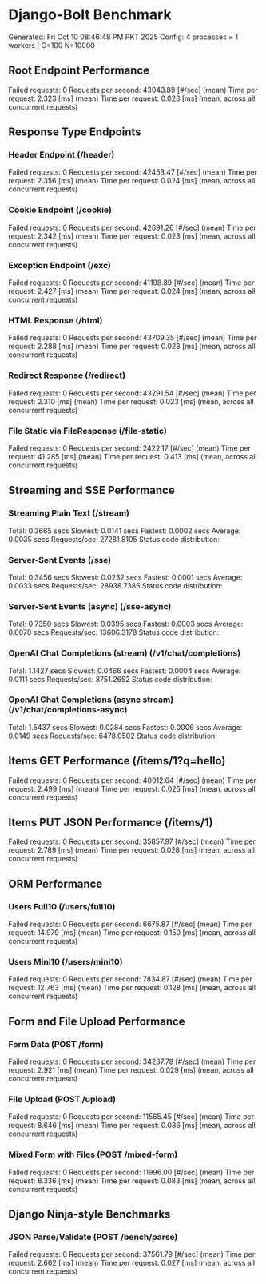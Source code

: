 # Django-Bolt Benchmark
Generated: Fri Oct 10 08:46:48 PM PKT 2025
Config: 4 processes × 1 workers | C=100 N=10000

## Root Endpoint Performance
Failed requests:        0
Requests per second:    43043.89 [#/sec] (mean)
Time per request:       2.323 [ms] (mean)
Time per request:       0.023 [ms] (mean, across all concurrent requests)

## Response Type Endpoints
### Header Endpoint (/header)
Failed requests:        0
Requests per second:    42453.47 [#/sec] (mean)
Time per request:       2.356 [ms] (mean)
Time per request:       0.024 [ms] (mean, across all concurrent requests)
### Cookie Endpoint (/cookie)
Failed requests:        0
Requests per second:    42691.26 [#/sec] (mean)
Time per request:       2.342 [ms] (mean)
Time per request:       0.023 [ms] (mean, across all concurrent requests)
### Exception Endpoint (/exc)
Failed requests:        0
Requests per second:    41198.89 [#/sec] (mean)
Time per request:       2.427 [ms] (mean)
Time per request:       0.024 [ms] (mean, across all concurrent requests)
### HTML Response (/html)
Failed requests:        0
Requests per second:    43709.35 [#/sec] (mean)
Time per request:       2.288 [ms] (mean)
Time per request:       0.023 [ms] (mean, across all concurrent requests)
### Redirect Response (/redirect)
Failed requests:        0
Requests per second:    43291.54 [#/sec] (mean)
Time per request:       2.310 [ms] (mean)
Time per request:       0.023 [ms] (mean, across all concurrent requests)
### File Static via FileResponse (/file-static)
Failed requests:        0
Requests per second:    2422.17 [#/sec] (mean)
Time per request:       41.285 [ms] (mean)
Time per request:       0.413 [ms] (mean, across all concurrent requests)

## Streaming and SSE Performance
### Streaming Plain Text (/stream)
  Total:	0.3665 secs
  Slowest:	0.0141 secs
  Fastest:	0.0002 secs
  Average:	0.0035 secs
  Requests/sec:	27281.8105
Status code distribution:
### Server-Sent Events (/sse)
  Total:	0.3456 secs
  Slowest:	0.0232 secs
  Fastest:	0.0001 secs
  Average:	0.0033 secs
  Requests/sec:	28938.7385
Status code distribution:
### Server-Sent Events (async) (/sse-async)
  Total:	0.7350 secs
  Slowest:	0.0395 secs
  Fastest:	0.0003 secs
  Average:	0.0070 secs
  Requests/sec:	13606.3178
Status code distribution:
### OpenAI Chat Completions (stream) (/v1/chat/completions)
  Total:	1.1427 secs
  Slowest:	0.0466 secs
  Fastest:	0.0004 secs
  Average:	0.0111 secs
  Requests/sec:	8751.2652
Status code distribution:
### OpenAI Chat Completions (async stream) (/v1/chat/completions-async)
  Total:	1.5437 secs
  Slowest:	0.0284 secs
  Fastest:	0.0006 secs
  Average:	0.0149 secs
  Requests/sec:	6478.0502
Status code distribution:

## Items GET Performance (/items/1?q=hello)
Failed requests:        0
Requests per second:    40012.64 [#/sec] (mean)
Time per request:       2.499 [ms] (mean)
Time per request:       0.025 [ms] (mean, across all concurrent requests)

## Items PUT JSON Performance (/items/1)
Failed requests:        0
Requests per second:    35857.97 [#/sec] (mean)
Time per request:       2.789 [ms] (mean)
Time per request:       0.028 [ms] (mean, across all concurrent requests)

## ORM Performance
### Users Full10 (/users/full10)
Failed requests:        0
Requests per second:    6675.87 [#/sec] (mean)
Time per request:       14.979 [ms] (mean)
Time per request:       0.150 [ms] (mean, across all concurrent requests)
### Users Mini10 (/users/mini10)
Failed requests:        0
Requests per second:    7834.87 [#/sec] (mean)
Time per request:       12.763 [ms] (mean)
Time per request:       0.128 [ms] (mean, across all concurrent requests)

## Form and File Upload Performance
### Form Data (POST /form)
Failed requests:        0
Requests per second:    34237.78 [#/sec] (mean)
Time per request:       2.921 [ms] (mean)
Time per request:       0.029 [ms] (mean, across all concurrent requests)
### File Upload (POST /upload)
Failed requests:        0
Requests per second:    11565.45 [#/sec] (mean)
Time per request:       8.646 [ms] (mean)
Time per request:       0.086 [ms] (mean, across all concurrent requests)
### Mixed Form with Files (POST /mixed-form)
Failed requests:        0
Requests per second:    11996.00 [#/sec] (mean)
Time per request:       8.336 [ms] (mean)
Time per request:       0.083 [ms] (mean, across all concurrent requests)

## Django Ninja-style Benchmarks
### JSON Parse/Validate (POST /bench/parse)
Failed requests:        0
Requests per second:    37561.79 [#/sec] (mean)
Time per request:       2.662 [ms] (mean)
Time per request:       0.027 [ms] (mean, across all concurrent requests)
